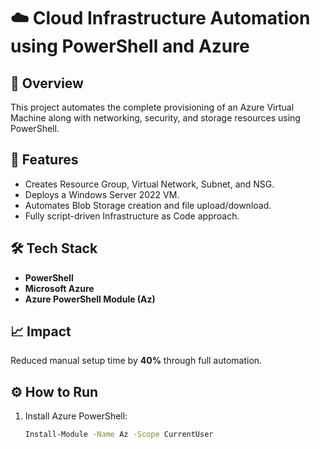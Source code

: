 # ☁️ Cloud Infrastructure Automation using PowerShell and Azure

## 📘 Overview
This project automates the complete provisioning of an Azure Virtual Machine along with networking, security, and storage resources using PowerShell.

## 🚀 Features
- Creates Resource Group, Virtual Network, Subnet, and NSG.
- Deploys a Windows Server 2022 VM.
- Automates Blob Storage creation and file upload/download.
- Fully script-driven Infrastructure as Code approach.

## 🛠️ Tech Stack
- **PowerShell**
- **Microsoft Azure**
- **Azure PowerShell Module (Az)**

## 📈 Impact
Reduced manual setup time by **40%** through full automation.

## ⚙️ How to Run
1. Install Azure PowerShell:
   ```bash
   Install-Module -Name Az -Scope CurrentUser
